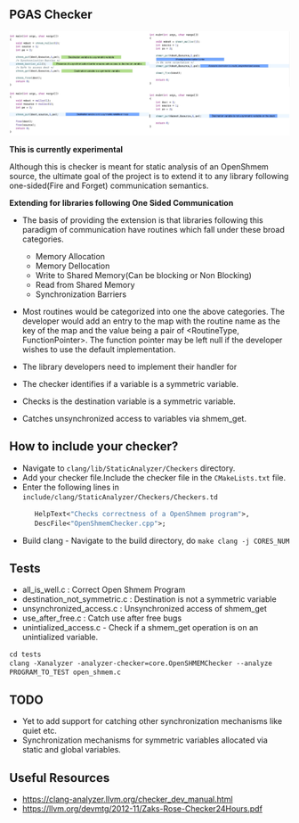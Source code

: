 ## PGAS Checker

![alt text](./checker.png)

**This is currently experimental**

Although this is checker is meant for static analysis of an OpenShmem source, the ultimate goal of the project is to extend it to any library following one-sided(Fire and Forget) communication semantics. 

**Extending for libraries following One Sided Communication**

- The basis of providing the extension is that libraries following this paradigm of communication have routines which fall under these  broad categories.
    - Memory Allocation
    - Memory Dellocation
    - Write to Shared Memory(Can be blocking or Non Blocking)
    - Read from Shared Memory
    - Synchronization Barriers
- Most routines would be categorized into one the above categories. The developer would add an entry to the map with the routine name as the
key of the map and the value being a pair of <RoutineType, FunctionPointer>. The function pointer may be left null if the developer wishes to use the default implementation.  

- The library developers need to implement their handler for  

- The checker identifies if a variable is a symmetric variable.
- Checks is the destination variable is a symmetric variable.
- Catches unsynchronized access to variables via shmem_get.

## How to include your checker?
- Navigate to `clang/lib/StaticAnalyzer/Checkers` directory.
- Add your checker file.Include the checker file in the `CMakeLists.txt` file.
- Enter the following lines in `include/clang/StaticAnalyzer/Checkers/Checkers.td`
    ```def OpenShmemChecker : Checker<"OpenShmemChecker">,
       HelpText<"Checks correctness of a OpenShmem program">,
       DescFile<"OpenShmemChecker.cpp">;
    ```
- Build clang - Navigate to the build directory, do `make clang -j CORES_NUM`

## Tests

- all_is_well.c : Correct Open Shmem Program
- destination_not_symmetric.c : Destination is not a symmetric variable
- unsynchronized_access.c : Unsynchronized access of shmem_get
- use_after_free.c : Catch use after free bugs
- unintialized_access.c - Check if a shmem_get operation is on an unintialized variable. 

```
cd tests
clang -Xanalyzer -analyzer-checker=core.OpenSHMEMChecker --analyze PROGRAM_TO_TEST open_shmem.c
```

## TODO

- Yet to add support for catching other synchronization mechanisms like quiet etc. 
- Synchronization mechanisms for symmetric variables allocated via static and global variables. 

## Useful Resources

- https://clang-analyzer.llvm.org/checker_dev_manual.html
- https://llvm.org/devmtg/2012-11/Zaks-Rose-Checker24Hours.pdf
